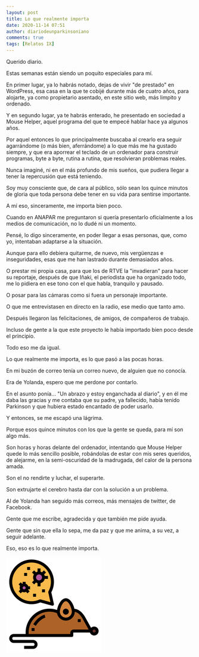 ```yaml
---
layout: post
title: Lo que realmente importa
date: 2020-11-14 07:51
author: diariodeunparkinsoniano
comments: true
tags: [Relatos IX]
---
```


Querido diario.

Estas semanas están siendo un poquito especiales para mí.

En primer lugar, ya lo habrás notado,  dejas de vivir "de prestado" en WordPress, esa casa en la que te cobijé durante más de cuatro años, para alojarte, ya como propietario asentado, en este sitio web, más limpito y ordenado.

Y en segundo lugar, ya te habrás enterado, he presentado en sociedad a Mouse Helper, aquel programa del que te empecé hablar hace ya algunos años.

Por aquel entonces lo que principalmente buscaba al crearlo era seguir agarrándome (o más bien, aferrándome) a lo que más me ha gustado siempre, y que era aporrear el teclado de un ordenador para construir programas, byte a byte, rutina a rutina, que resolvieran problemas reales.

Nunca imaginé, ni en el más profundo de mis sueños, que pudiera llegar a tener la repercusión que está teniendo.


Soy muy consciente que, de cara al público, sólo sean los quince minutos de gloria que toda persona debe tener en su vida para sentirse importante.

A mí eso, sinceramente, me importa bien poco.

Cuando en ANAPAR me preguntaron si quería presentarlo oficialmente a los medios de comunicación, no lo dudé ni un momento.

Pensé, lo digo sinceramente, en poder llegar a esas personas, que, como yo, intentaban adaptarse a la situación.

Aunque para ello debiera quitarme, de nuevo, mis vergüenzas e inseguridades, esas que me han lastrado durante demasiados años.

O prestar mi propia casa, para que los de RTVE la "invadieran" para hacer su reportaje, después de que Iñaki, el periodista que ha organizado todo, me lo pidiera en ese tono con el que habla, tranquilo y pausado.

O posar para las cámaras como si fuera un personaje importante.

O que me entrevistasen en directo en la radio, ese medio que tanto amo.

Después llegaron las felicitaciones, de amigos, de compañeros de trabajo.  

Incluso de gente a la que este proyecto le había importado bien poco desde el principio.

Todo eso me da igual.

Lo que realmente me importa, es lo que pasó a las pocas horas.

En mi buzón de correo tenía un correo nuevo, de alguien que no conocía.

Era de Yolanda, espero que me perdone por contarlo.  

En el asunto ponía... "Un abrazo y estoy enganchada al diario", y en él me daba las gracias y me contaba que su padre, ya fallecido, había tenido Parkinson y que hubiera estado encantado de poder usarlo.

Y entonces, se me escapó una lágrima.

Porque esos quince minutos con los que la gente se queda, para mí son algo más.

Son horas y horas delante del ordenador, intentando que Mouse Helper quede lo más sencillo posible, robándolas de estar con mis seres queridos, de alejarme, en la semi-oscuridad de la madrugada, del calor de la persona amada.

Son el no rendirte y luchar, el superarte.

Son extrujarte el cerebro hasta dar con la solución a un problema.

Al de Yolanda han seguido más correos, más mensajes de twitter, de Facebook.

Gente que me escribe, agradecida y que también me pide ayuda.

Gente que sin que ella lo sepa, me da paz y que me anima, a su vez, a seguir adelante.

Eso, eso es lo que realmente importa.




<img class="img-fluid"  src="/assets/images/2020/11/MouseHelperLogo.png" alt="" />






